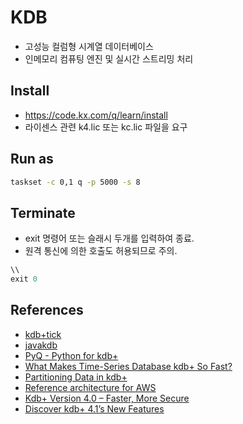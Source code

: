 # KDB

- 고성능 컬럼형 시계열 데이터베이스
- 인메모리 컴퓨팅 엔진 및 실시간 스트리밍 처리

## Install
- https://code.kx.com/q/learn/install
- 라이센스 관련 k4.lic 또는 kc.lic 파일을 요구

## Run as
```sh
taskset -c 0,1 q -p 5000 -s 8
```

## Terminate

- exit 명령어 또는 슬래시 두개를 입력하여 종료.
- 원격 통신에 의한 호출도 허용되므로 주의.

```q
\\
exit 0
```

## References

- [kdb+tick](https://github.com/KxSystems/kdb-tick)
- [javakdb](https://github.com/KxSystems/javakdb)
- [PyQ - Python for kdb+](https://github.com/KxSystems/pyq)
- [What Makes Time-Series Database kdb+ So Fast?](https://kx.com/blog/what-makes-time-series-database-kdb-so-fast/)
- [Partitioning Data in kdb+](https://kx.com/blog/partitioning-data-in-kdb/)
- [Reference architecture for AWS](https://code.kx.com/q/cloud/aws/)
- [Kdb+ Version 4.0 – Faster, More Secure](https://kx.com/blog/kdb-version-4-0-faster-more-secure/)
- [Discover kdb+ 4.1’s New Features](https://kx.com/blog/discover-kdb-4-1s-new-features/)
